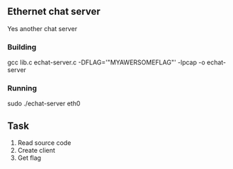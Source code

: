 ## Ethernet chat server

Yes another chat server

### Building
gcc lib.c echat-server.c -DFLAG='"MYAWERSOMEFLAG"' -lpcap -o echat-server

### Running
sudo ./echat-server eth0

## Task
1. Read source code
2. Create client
3. Get flag

